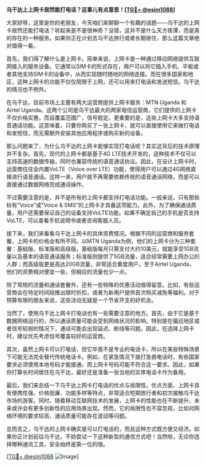 **乌干达上上网卡居然能打电话？这事儿有点意思！[[TG💪+ @esim1088](https://t.me/s/esim1088)]**

大家好呀，这里是你的老朋友，今天咱们来聊聊一个有趣的话题——乌干达的上网卡居然还能打电话？听起来是不是很神奇？没错，这并不是什么天方夜谭，而是真的存在的一种服务。如果你正在计划去乌干达旅行或者长期居住，那么这篇文章绝对值得一看。

首先，我们得了解什么是上网卡。简单来说，上网卡是一种通过移动网络提供互联网接入的服务设备。它通常以SIM卡的形式存在，用户可以将它插入手机、平板或者其他支持SIM卡的设备中，从而实现随时随地的网络连接。而在很多国家和地区，这种上网卡的功能不仅仅局限于上网，还可以用来打电话和发送短信。乌干达的情况也不例外。

在乌干达，目前市场上主要有两大运营商提供上网卡服务：MTN Uganda 和 Airtel Uganda。这两个公司是乌干达最大的两家电信运营商，它们提供的上网卡不仅价格实惠，而且覆盖范围广，信号稳定。更重要的是，这些上网卡大多支持语音通话功能。这意味着，只要你购买了一张上网卡，就可以直接使用它来拨打电话和发短信，而无需额外安装其他应用程序或购买新的设备。

那么问题来了，为什么乌干达的上网卡能够实现打电话呢？其实这背后的技术原理并不复杂。首先，现代的上网卡都是基于4G LTE技术开发的，这种技术不仅可以支持高速的数据传输，同时也兼容传统的语音通话协议。因此，在设计上网卡时，运营商往往会内置VoLTE（Voice over LTE）功能，使得用户可以通过4G网络直接进行语音通话。这样一来，用户就不再需要依赖传统的语音通话网络，而是可以直接通过数据网络完成通话操作。

不过需要注意的是，并不是所有的上网卡都支持打电话功能。一般来说，只有那些标有“Voice”或“Voice & SMS”的上网卡才具备这项能力。此外，为了确保通话质量，用户还需要保证自己的设备支持VoLTE功能。如果不确定自己的手机是否支持VoLTE，可以查看手机说明书或者咨询客服人员。

接下来，我们来看看乌干达上网卡的具体资费情况。根据不同的运营商和服务套餐，上网卡的价格会有所不同。以MTN Uganda为例，他们的上网卡分为三种套餐：基础版、标准版和高级版。基础版每月只需支付大约10美元，就能享受1GB流量以及基本的语音通话服务；标准版则提供了5GB流量，适合经常需要上网办公的人群；而高级版更是高达20GB流量，非常适合重度用户。至于Airtel Uganda，他们的资费相对便宜一些，但相应的流量也少一点。

除了常规的流量和通话套餐外，还有一些特殊的优惠活动值得留意。比如，有些运营商会在特定时间段推出限时折扣，或者为新用户提供首次购买减免等福利。对于预算有限的朋友来说，这些活动无疑是一个节省开支的好机会。

当然了，使用乌干达上网卡打电话也有一些需要注意的地方。首先，由于它是基于数据网络运行的，所以通话质量可能会受到网络状况的影响。特别是在偏远地区或者信号较弱的情况下，通话可能会出现延迟、断线等问题。因此，在选择上网卡时，建议优先考虑信号覆盖较好的运营商。

其次，虽然上网卡可以打电话，但它毕竟不是专业的电话卡，所以在某些特殊场景下可能无法完全替代传统电话卡。例如，在紧急情况下拨打急救电话时，有些国家要求必须使用本地号码才能接通，而上网卡号码可能不符合这一要求。因此，如果你打算长时间居住在乌干达，最好还是准备一张当地的实体电话卡作为备用。

最后，我们来总结一下乌干达上网卡打电话的优点与局限性。优点方面，上网卡具有便携性强、价格低廉、功能多样等特点，非常适合短期旅行者和初次接触乌干达市场的游客。同时，随着移动互联网技术的发展，上网卡的性能也在不断提升，未来或许会有更多创新性的应用场景出现。然而，它的局限性也不容忽视，比如对网络环境的要求较高、通话质量可能存在波动等问题。

总而言之，乌干达的上网卡确实是可以打电话的，而且这种方式既方便又经济。如果你正计划前往乌干达，不妨尝试一下这种新型的通信方式吧！当然啦，无论你选择哪种通讯工具，安全始终是第一位的哦。

[[TG💪+ @esim1088](https://t.me/s/esim1088) ![Image](https://i.postimg.cc/4NQfJmqS/Snipaste-2025-05-13-00-14-12.png)]